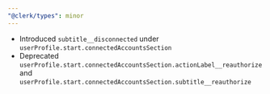 ```yaml
---
"@clerk/types": minor
---
```


- Introduced `subtitle__disconnected` under `userProfile.start.connectedAccountsSection`
- Deprecated `userProfile.start.connectedAccountsSection.actionLabel__reauthorize` and `userProfile.start.connectedAccountsSection.subtitle__reauthorize`
